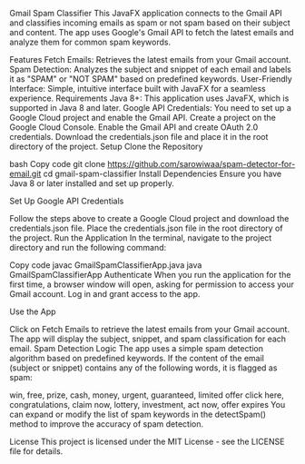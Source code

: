 

Gmail Spam Classifier
This JavaFX application connects to the Gmail API and classifies incoming emails as spam or not spam based on their subject and content. The app uses Google's Gmail API to fetch the latest emails and analyze them for common spam keywords.

Features
Fetch Emails: Retrieves the latest emails from your Gmail account.
Spam Detection: Analyzes the subject and snippet of each email and labels it as "SPAM" or "NOT SPAM" based on predefined keywords.
User-Friendly Interface: Simple, intuitive interface built with JavaFX for a seamless experience.
Requirements
Java 8+: This application uses JavaFX, which is supported in Java 8 and later.
Google API Credentials: You need to set up a Google Cloud project and enable the Gmail API.
Create a project on the Google Cloud Console.
Enable the Gmail API and create OAuth 2.0 credentials.
Download the credentials.json file and place it in the root directory of the project.
Setup
Clone the Repository

bash
Copy code
git clone https://github.com/sarowiwaa/spam-detector-for-email.git
cd gmail-spam-classifier
Install Dependencies Ensure you have Java 8 or later installed and set up properly.

Set Up Google API Credentials

Follow the steps above to create a Google Cloud project and download the credentials.json file.
Place the credentials.json file in the root directory of the project.
Run the Application In the terminal, navigate to the project directory and run the following command:

Copy code
javac GmailSpamClassifierApp.java
java GmailSpamClassifierApp
Authenticate When you run the application for the first time, a browser window will open, asking for permission to access your Gmail account. Log in and grant access to the app.

Use the App

Click on Fetch Emails to retrieve the latest emails from your Gmail account.
The app will display the subject, snippet, and spam classification for each email.
Spam Detection Logic
The app uses a simple spam detection algorithm based on predefined keywords. If the content of the email (subject or snippet) contains any of the following words, it is flagged as spam:

win, free, prize, cash, money, urgent, guaranteed, limited offer
click here, congratulations, claim now, lottery, investment, act now, offer expires
You can expand or modify the list of spam keywords in the detectSpam() method to improve the accuracy of spam detection.

License
This project is licensed under the MIT License - see the LICENSE file for details.
